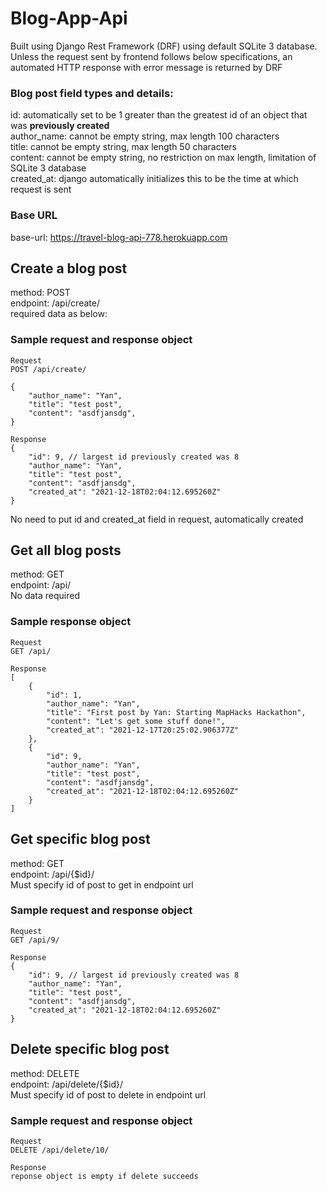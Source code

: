 # Blog-App-Api

Built using Django Rest Framework (DRF) using default SQLite 3 database. Unless the request sent by frontend follows below specifications, an automated HTTP response with error message is returned by DRF

### Blog post field types and details:

id: automatically set to be 1 greater than the greatest id of an object that was **previously created** <br>
author_name: cannot be empty string, max length 100 characters <br>
title: cannot be empty string, max length 50 characters <br>
content: cannot be empty string, no restriction on max length, limitation of SQLite 3 database <br>
created_at: django automatically initializes this to be the time at which request is sent

### Base URL

base-url: https://travel-blog-api-778.herokuapp.com

## Create a blog post

method: POST <br>
endpoint: /api/create/ <br>
required data as below:

### Sample request and response object

```
Request
POST /api/create/

{
    "author_name": "Yan",
    "title": "test post",
    "content": "asdfjansdg",
}

Response
{
    "id": 9, // largest id previously created was 8
    "author_name": "Yan",
    "title": "test post",
    "content": "asdfjansdg",
    "created_at": "2021-12-18T02:04:12.695260Z"
}
```

No need to put id and created_at field in request, automatically created

## Get all blog posts

method: GET <br>
endpoint: /api/ <br>
No data required

### Sample response object

```
Request
GET /api/

Response
[
    {
        "id": 1,
        "author_name": "Yan",
        "title": "First post by Yan: Starting MapHacks Hackathon",
        "content": "Let's get some stuff done!",
        "created_at": "2021-12-17T20:25:02.906377Z"
    },
    {
        "id": 9,
        "author_name": "Yan",
        "title": "test post",
        "content": "asdfjansdg",
        "created_at": "2021-12-18T02:04:12.695260Z"
    }
]
```

## Get specific blog post

method: GET <br>
endpoint: /api/{$id}/ <br>
Must specify id of post to get in endpoint url

### Sample request and response object

```
Request
GET /api/9/

Response
{
    "id": 9, // largest id previously created was 8
    "author_name": "Yan",
    "title": "test post",
    "content": "asdfjansdg",
    "created_at": "2021-12-18T02:04:12.695260Z"
}
```

## Delete specific blog post

method: DELETE <br>
endpoint: /api/delete/{$id}/ <br>
Must specify id of post to delete in endpoint url

### Sample request and response object

```
Request
DELETE /api/delete/10/

Response
reponse object is empty if delete succeeds
```
